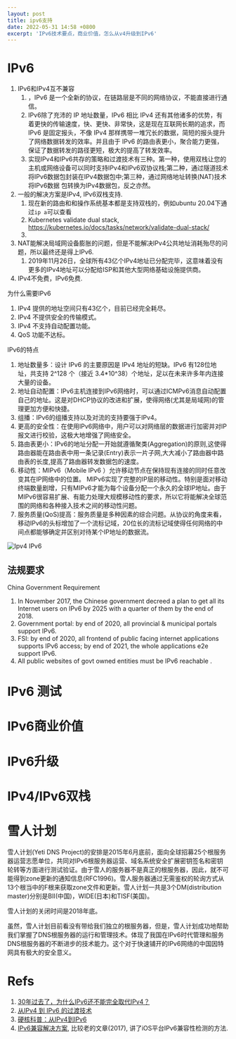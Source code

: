```yaml
---
layout: post
title: ipv6支持
date: 2022-05-31 14:58 +0800
excerpt: 'IPv6技术要点，商业价值，怎么从v4升级到IPv6'
---
```

# IPv6

1. IPv6和IPv4互不兼容
   1. ，IPv6 是一个全新的协议，在链路层是不同的网络协议，不能直接进行通信。
   2. IPv6除了充沛的 IP 地址数量，IPv6 相比 IPv4 还有其他诸多的优势，有着更快的传输速度，快、更快、非常快，这是现在互联网长期的追求，而 IPv6 是固定报头，不像 IPv4 那样携带一堆冗长的数据，简短的报头提升了网络数据转发的效率。并且由于 IPv6 的路由表更小，聚合能力更强，保证了数据转发的路径更短，极大的提高了转发效率。
   3. 实现IPv4和IPv6共存的策略和过渡技术有三种。第一种，使用双栈让您的主机或网络设备可以同时支持IPv4和IPv6双协议栈;第二种，通过隧道技术将IPv6数据包封装在IPv4数据包中;第三种，通过网络地址转换(NAT)技术将IPv6数据 包转换为IPv4数据包，反之亦然。
2. 一般的解决方案是IPv4, IPv6双栈支持.
   1. 现在新的路由和和操作系统基本都是支持双栈的，例如ubuntu 20.04下通过`ip a`可以查看
   2. Kubernetes validate dual stack, https://kubernetes.io/docs/tasks/network/validate-dual-stack/ 
   3. 
3. NAT能解决局域网设备膨胀的问题，但是不能解决IPv4公共地址消耗殆尽的问题，所以最终还是得上IPv6.
   1. 2019年11月26日，全球所有43亿个IPv4地址已分配完毕，这意味着没有更多的IPv4地址可以分配给ISP和其他大型网络基础设施提供商。
4. IPv4不免费，IPv6免费.

为什么需要IPv6
1. IPv4 提供的地址空间只有43亿个，目前已经完全耗尽。
1. IPv4 不提供安全的传输模式。
1. IPv4 不支持自动配置功能。
1. QoS 功能不达标。
   
IPv6的特点
1. 地址数量多：设计 IPv6 的主要原因是 IPv4 地址的短缺。IPv6 有128位地址，共支持 2^128 个（接近 3.4*10^38）个地址，足以在未来许多年内连接大量的设备。
2. 地址自动配置：IPv6主机连接到IPv6网络时，可以通过ICMPv6消息自动配置自己的地址。这是对DHCP协议的改进和扩展，使得网络(尤其是局域网)的管理更加方便和快捷。
3. 组播：IPv6的组播支持以及对流的支持要强于IPv4。 
4. 更高的安全性：在使用IPv6网络中，用户可以对网络层的数据进行加密并对IP报文进行校验，这极大地增强了网络安全。
5. 路由表更小：IPv6的地址分配一开始就遵循聚类(Aggregation)的原则,这使得路由器能在路由表中用一条记录(Entry)表示一片子网,大大减小了路由器中路由表的长度,提高了路由器转发数据包的速度。
6. 移动性：MIPv6（Mobile IPv6 ）允许移动节点在保持现有连接的同时任意改变其在IP网络中的位置。
 MIPv6实现了完整的IP层的移动性。特别是面对移动终端数量剧增，只有MIPv6才能为每个设备分配一个永久的全球IP地址。由于MIPv6很容易扩展、有能力处理大规模移动性的要求，所以它将能解决全球范围的网络和各种接入技术之间的移动性问题。
1. 服务质量(QoS)提高：服务质量是多种因素的综合问题。从协议的角度来看，移动IPv6的头标增加了一个流标记域，20位长的流标记域使得任何网络的中间点都能够确定并区别对待某个IP地址的数据流。 


![Ipv4 IPv6](../../../assets/img/ipv4-ipv6.png)

## 法规要求
China Government Requirement 

1. In November 2017, the Chinese government decreed a plan to get all its Internet users on IPv6 by 2025 with a quarter of them by the end of 2018.  
1. Government portal: by end of 2020, all provincial & municipal portals support IPv6. 
1. FSI: by end of 2020, all frontend of public facing internet applications supports IPv6 access; by end of 2021, the whole applications e2e support IPv6. 
2. All public websites of govt owned entities must be IPv6 reachable .  

# IPv6 测试

# IPv6商业价值
# IPv6升级
# IPv4/IPv6双栈

# 雪人计划
雪人计划(Yeti DNS Project)的安排是2015年6月底前，面向全球招募25个根服务器运营志愿单位，共同对IPv6根服务器运营、域名系统安全扩展密钥签名和密钥轮转等方面进行测试验证。由于雪人的服务器不是真正的根服务器，因此，就不可能得到zone更新的通知信息(RFC1996)。雪人服务器通过无需鉴权的轮询方式从13个根当中的F根来获取zone文件和更新。雪人计划一共是3个DM(distribution master)分别是BII(中国)，WIDE(日本)和TISF(美国)。

雪人计划的关闭时间是2018年底。

虽然，雪人计划目前看没有带给我们独立的根服务器，但是，雪人计划成功地帮助我们掌握了DNS根服务器的运行和管理技术。体现了我国在IPv6时代管理和服务DNS根服务器的不断进步的技术能力。这个对于快速铺开的IPv6网络的中国因特网具有极大的安全意义。

# Refs
1. [30年过去了，为什么IPv6还不能完全取代IPv4？](https://network.51cto.com/article/644384.html)
2. [从IPv4 到 IPv6 的过渡技术](https://network.51cto.com/article/701505.html)
3. [硬核科普：从IPv4到IPv6](https://network.51cto.com/article/710326.html)
4. [IPv6兼容解决方案](https://developer.aliyun.com/article/241166), 比较老的文章(2017), 讲了iOS平台IPv6兼容性检测的方法.